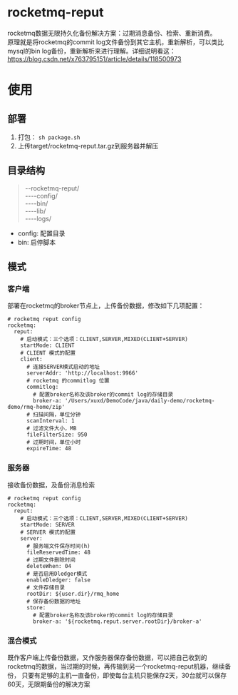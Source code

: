 # rocketmq-reput
rocketmq数据无限持久化备份解决方案：过期消息备份、检索、重新消费。  
原理就是将rocketmq的commit log文件备份到其它主机，重新解析，可以类比mysql的bin log备份，重新解析来进行理解。详细说明看这：https://blog.csdn.net/x763795151/article/details/118500973
# 使用
## 部署
1. 打包： `sh package.sh`  
2. 上传target/rocketmq-reput.tar.gz到服务器并解压
## 目录结构
> --rocketmq-reput/  
> ----config/  
> ----bin/  
> ----lib/  
> ----logs/  
* config: 配置目录  
* bin: 启停脚本  
## 模式
### 客户端
部署在rocketmq的broker节点上，上传备份数据，修改如下几项配置：  
```
# rocketmq reput config
rocketmq:
  reput:
    # 启动模式：三个选项：CLIENT,SERVER,MIXED(CLIENT+SERVER)
    startMode: CLIENT
    # CLIENT 模式的配置 
    client:
      # 连接SERVER模式启动的地址
      serverAddr: 'http://localhost:9966'
      # rocketmq 的commitlog 位置
      commitlog:
        # 配置broker名称及该broker的commit log的存储目录
        broker-a: '/Users/xuxd/DemoCode/java/daily-demo/rocketmq-demo/rmq-home/zip'
      # 扫描间隔，单位分钟
      scanInterval: 1
      # 过滤文件大小，MB
      fileFilterSize: 950
      # 过期时间，单位小时
      expireTime: 48
```
### 服务器
接收备份数据，及备份消息检索
```
# rocketmq reput config
rocketmq:
  reput:
    # 启动模式：三个选项：CLIENT,SERVER,MIXED(CLIENT+SERVER)
    startMode: SERVER
    # SERVER 模式的配置 
    server:
      # 服务端文件保存时间(h)
      fileReservedTime: 48
      # 过期文件删除时间
      deleteWhen: 04
      # 是否启用Dledger模式
      enableDledger: false
      # 文件存储目录
      rootDir: ${user.dir}/rmq_home
      # 保存备份数据的地址
      store:
        # 配置broker名称及该broker的commit log的存储目录
        broker-a: '${rocketmq.reput.server.rootDir}/broker-a'
```
### 混合模式
既作客户端上传备份数据，又作服务器保存备份数据，可以把自己收到的rocketmq的数据，当过期的时候，再传输到另一个rocketmq-reput机器，继续备份，
只要有足够的主机一直备份，即使每台主机只能保存2天，30台就可以保存60天，无限期备份的解决方案
